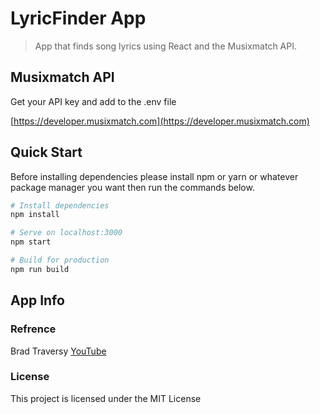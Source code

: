 # LyricFinder App

> App that finds song lyrics using React and the Musixmatch API.

## Musixmatch API

Get your API key and add to the .env file

[https://developer.musixmatch.com](https://developer.musixmatch.com)

## Quick Start
Before installing dependencies please install npm or yarn or whatever package manager you want then run the commands below.

```bash
# Install dependencies
npm install

# Serve on localhost:3000
npm start

# Build for production
npm run build
```

## App Info

### Refrence

Brad Traversy
[YouTube](https://www.youtube.com/channel/UC29ju8bIPH5as8OGnQzwJyA)

### License

This project is licensed under the MIT License
